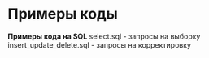 # Примеры коды
**Примеры кода на SQL** 
select.sql - запросы на выборку
insert_update_delete.sql - запросы на корректировку

